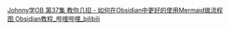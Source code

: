 [Johnny学OB 第37集 教你几招 - 如何在Obsidian中更好的使用Mermaid做流程图 Obsidian教程_哔哩哔哩_bilibili](https://www.bilibili.com/video/BV1eU4y1F7jn)
